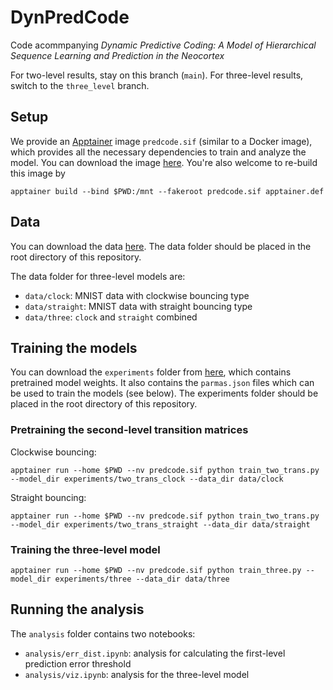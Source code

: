 # DynPredCode
Code acommpanying _Dynamic Predictive Coding: A Model of Hierarchical Sequence
Learning and Prediction in the Neocortex_

For two-level results, stay on this branch (`main`). For three-level results, switch to the `three_level` branch.

## Setup
We provide an [Apptainer](https://apptainer.org/) image `predcode.sif` (similar to a Docker image), which provides all the necessary dependencies to train and analyze the model. You can download the image [here](https://drive.google.com/drive/folders/120T-wChXIR-aI7zL-9AeQF1hq-5GZFIy?usp=sharing). You're also welcome to re-build this image by
```
apptainer build --bind $PWD:/mnt --fakeroot predcode.sif apptainer.def
```
## Data
You can download the data [here](https://drive.google.com/drive/folders/120T-wChXIR-aI7zL-9AeQF1hq-5GZFIy?usp=sharing). The data folder should be placed in the root directory of this repository.

The data folder for three-level models are:
- `data/clock`: MNIST data with clockwise bouncing type
- `data/straight`: MNIST data with straight bouncing type
- `data/three`: `clock` and `straight` combined

## Training the models

You can download the `experiments` folder from [here](https://drive.google.com/drive/folders/120T-wChXIR-aI7zL-9AeQF1hq-5GZFIy?usp=sharing), which contains pretrained model weights. It also contains the `parmas.json` files which can be used to train the models (see below). The experiments folder should be placed in the root directory of this repository.

### Pretraining the second-level transition matrices
Clockwise bouncing:
```
apptainer run --home $PWD --nv predcode.sif python train_two_trans.py --model_dir experiments/two_trans_clock --data_dir data/clock
```

Straight bouncing:
```
apptainer run --home $PWD --nv predcode.sif python train_two_trans.py --model_dir experiments/two_trans_straight --data_dir data/straight
```

### Training the three-level model

```
apptainer run --home $PWD --nv predcode.sif python train_three.py --model_dir experiments/three --data_dir data/three
```

## Running the analysis
The `analysis` folder contains two notebooks:
- `analysis/err_dist.ipynb`: analysis for calculating the first-level prediction error threshold
- `analysis/viz.ipynb`: analysis for the three-level model
